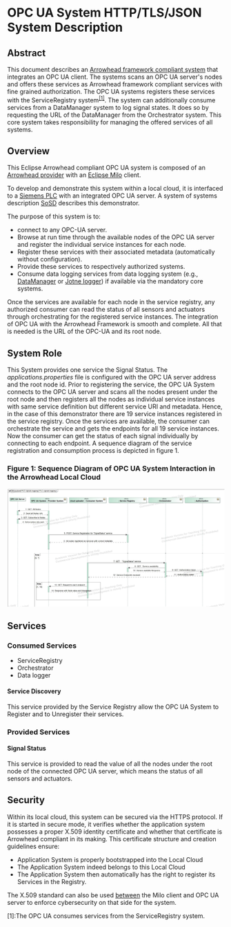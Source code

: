 # OPC UA System HTTP/TLS/JSON System Description

## Abstract
This document describes an [Arrowhead framework compliant system](https://arrowhead.eu/eclipse-arrowhead) that integrates an OPC UA client. 
The systems scans an OPC UA server's nodes and offers these services as Arrowhead framework compliant services with fine grained authorization.
The OPC UA systems registers these services with the ServiceRegistry system<sup>[[1]](#footnote-1)</sup>. 
The system can additionally consume services from a DataManager system to log signal states.
It does so by requesting the URL of the DataManager from the Orchestrator system.
This core system takes responsibility for managing the offered services of all systems.

## Overview
This Eclipse Arrowhead compliant OPC UA system is composed of an [Arrowhead provider](https://github.com/arrowhead-f/client-skeleton-java-spring) with an [Eclipse Milo](https://github.com/arrowhead-f/client-skeleton-java-spring) client.

To develop and demonstrate this system within a local cloud, it is interfaced to a [Siemens PLC](https://new.siemens.com/global/en/products/automation/systems/industrial/plc/simatic-s7-1500.html) with an integrated OPC UA server.
A system of systems description [SoSD](OPCUA_SoSD.md) describes this demonstrator.

The purpose of this system is to:
- connect to any OPC-UA server.
- Browse at run time through the available nodes of the OPC UA server and register the individual service instances for each node.
- Register these services with their associated metadata (automatically without configuration).
- Provide these services to respectively authorized systems.
- Consume data logging services from data logging system (e.g., [DataManager](https://github.com/jenseliasson/DataManager) or [Jotne logger](https://conwik.jotne.com/display/EDM/On-boarding+Document+Arrowhead+Framework+Integration-EDMtruePLM+%28ISO10303%29+repository)) if available via the mandatory core systems.

Once the services are available for each node in the service registry, any authorized consumer can read the status of all sensors and actuators through orchestrating for the registered service instances. 
The integration of OPC UA with the Arrowhead Framework is smooth and complete. 
All that is needed is the URL of the OPC-UA and its root node.

## System Role
This System provides one service the Signal Status. The *applications.properties* file is configured with the OPC UA server address and the root node id. Prior to registering the service, the OPC UA System connects to the OPC UA server and scans all the nodes present under the root node and then registers all the nodes as individual service instances with same service definition but different service URI and metadata. Hence, in the case of this demonstrator there are 19 service instances registered in the service registry. 
Once the services are available, the consumer can orchestrate the service and gets the endpoints for all 19 service instances. Now the consumer can get the status of each signal individually by connecting to each endpoint. A sequence diagram of the service registration and consumption process is depicted in figure 1. 

### Figure 1: Sequence Diagram of OPC UA System Interaction in the Arrowhead Local Cloud
![](Images/OPCUA%20Flow.jpg)

## Services
### Consumed Services
- ServiceRegistry
- Orchestrator
- Data logger
#### Service Discovery
This service provided by the Service Registry allow the OPC UA System to Register and to Unregister their services.

### Provided Services
#### Signal Status
This service is provided to read the value of all the nodes under the root node of the connected OPC UA server, which means the status of all sensors and actuators.

## Security
Within its local cloud, this system can be secured via the HTTPS protocol. 
If it is started in secure mode, it verifies whether the application system possesses a proper X.509 identity certificate and whether that certificate is Arrowhead compliant in its making. This certificate structure and creation guidelines ensure:
- Application System is properly bootstrapped into the Local Cloud
- The Application System indeed belongs to this Local Cloud
- The Application System then automatically has the right to register its Services in the Registry.

The X.509 standard can also be used [between](https://github.com/eclipse/milo/blob/master/opc-ua-stack/stack-core/src/main/java/org/eclipse/milo/opcua/stack/core/util/CertificateUtil.java) the Milo client and OPC UA server to enforce cybersecurity on that side for the system.

<a name="footnote-1">[1]</a>:The OPC UA consumes services from the ServiceRegistry system.